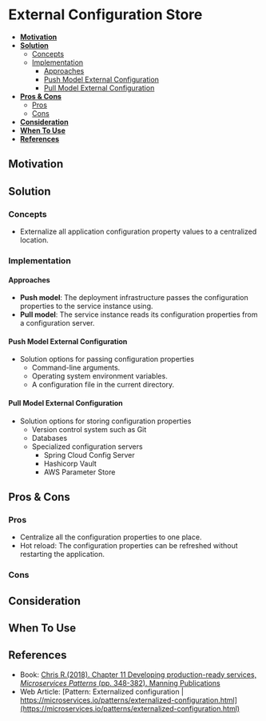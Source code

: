 # External Configuration Store

- [**Motivation**](#motivation)
- [**Solution**](#solution)
   - [Concepts](#concepts)
   - [Implementation](#implementation)
      - [Approaches](#approaches)
      - [Push Model External Configuration](#push-model-external-configuration)
      - [Pull Model External Configuration](#pull-model-external-configuration)
- [**Pros & Cons**](#pros--cons)
   - [Pros](#pros)
   - [Cons](#cons)
- [**Consideration**](#consideration)
- [**When To Use**](#when-to-use)
- [**References**](#references)

## Motivation

## Solution
### Concepts
- Externalize all application configuration property values to a centralized location.

### Implementation
#### Approaches
- **Push model**: The deployment infrastructure passes the configuration properties to the service instance using.
- **Pull model**: The service instance reads its configuration properties from a configuration server.

#### Push Model External Configuration
- Solution options for passing configuration properties
   - Command-line arguments.
   - Operating system environment variables.
   - A configuration file in the current directory.

#### Pull Model External Configuration
- Solution options for storing configuration properties
   - Version control system such as Git
   - Databases
   - Specialized configuration servers
      - Spring Cloud Config Server
      - Hashicorp Vault
      - AWS Parameter Store

## Pros & Cons
### Pros
- Centralize all the configuration properties to one place.
- Hot reload: The configuration properties can be refreshed without restarting the application.

### Cons

## Consideration
## When To Use
## References
- Book: [Chris R.(2018). Chapter 11 Developing production-ready services, *Microservices Patterns* (pp. 348-382). Manning Publications](https://www.manning.com/books/microservices-patterns)
- Web Article: [Pattern: Externalized configuration | https://microservices.io/patterns/externalized-configuration.html](https://microservices.io/patterns/externalized-configuration.html)
